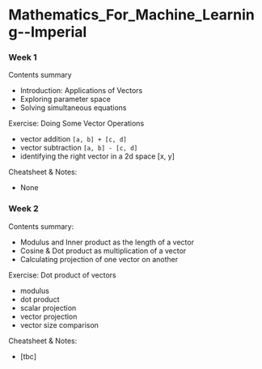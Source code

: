 # Mathematics_For_Machine_Learning--Imperial

### Week 1 

Contents summary 

* Introduction: Applications of Vectors 
* Exploring parameter space 
* Solving simultaneous equations 

Exercise: Doing Some Vector Operations 

* vector addition `[a, b] + [c, d]`
* vector subtraction `[a, b] - [c, d]`
* identifying the right vector in a 2d space [x, y]

Cheatsheet & Notes: 

* None 

### Week 2 

Contents summary: 

* Modulus and Inner product as the length of a vector
* Cosine & Dot product as multiplication of a vector 
* Calculating projection of one vector on another 

Exercise: Dot product of vectors 

* modulus
* dot product 
* scalar projection 
* vector projection 
* vector size comparison 

Cheatsheet & Notes: 

* [tbc] 

 